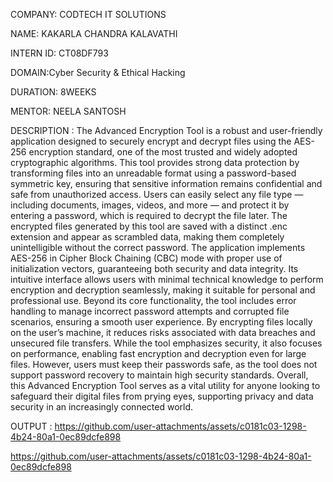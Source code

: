 COMPANY: CODTECH IT SOLUTIONS

NAME: KAKARLA CHANDRA KALAVATHI

INTERN ID: CT08DF793

DOMAIN:Cyber Security & Ethical Hacking

DURATION: 8WEEKS

MENTOR: NEELA SANTOSH

DESCRIPTION : The Advanced Encryption Tool is a robust and user-friendly application designed to securely encrypt and decrypt files using the AES-256 encryption standard, one of the most trusted and widely adopted cryptographic algorithms. This tool provides strong data protection by transforming files into an unreadable format using a password-based symmetric key, ensuring that sensitive information remains confidential and safe from unauthorized access. Users can easily select any file type — including documents, images, videos, and more — and protect it by entering a password, which is required to decrypt the file later. The encrypted files generated by this tool are saved with a distinct .enc extension and appear as scrambled data, making them completely unintelligible without the correct password. The application implements AES-256 in Cipher Block Chaining (CBC) mode with proper use of initialization vectors, guaranteeing both security and data integrity. Its intuitive interface allows users with minimal technical knowledge to perform encryption and decryption seamlessly, making it suitable for personal and professional use. Beyond its core functionality, the tool includes error handling to manage incorrect password attempts and corrupted file scenarios, ensuring a smooth user experience. By encrypting files locally on the user’s machine, it reduces risks associated with data breaches and unsecured file transfers. While the tool emphasizes security, it also focuses on performance, enabling fast encryption and decryption even for large files. However, users must keep their passwords safe, as the tool does not support password recovery to maintain high security standards. Overall, this Advanced Encryption Tool serves as a vital utility for anyone looking to safeguard their digital files from prying eyes, supporting privacy and data security in an increasingly connected world.

OUTPUT :
https://github.com/user-attachments/assets/c0181c03-1298-4b24-80a1-0ec89dcfe898

https://github.com/user-attachments/assets/c0181c03-1298-4b24-80a1-0ec89dcfe898
